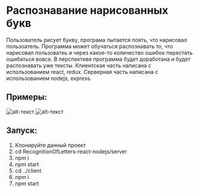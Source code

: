 # Распознавание нарисованных букв
Пользователь рисует букву, програма пытается поять, что нарисовал пользоатель. Программа может обучаться распознавать то, что нарисовал пользоватеь и через какое-то количество ошибок перестать ошибаться вовсе. В перспективе программа будет доработана и будет распознавать уже тексты.
Клиентская часть написана с использованием react, redux.
Серверная часть написана с использованием nodejs, express.
## Примеры: 
![alt-текст](https://pp.userapi.com/c852320/v852320139/2831c/AVTxXxr1wGg.jpg "Пример 1")
![alt-текст](https://pp.userapi.com/c852320/v852320139/28325/VCCx--AhrVI.jpg "Пример 2")
## Запуск:
1. Клонируйте данный проект
2. cd RecognitionOfLetters-react-nodejs/server
3. npm i
4. npm start
5. cd ../client
6. npm i
7. npm start
